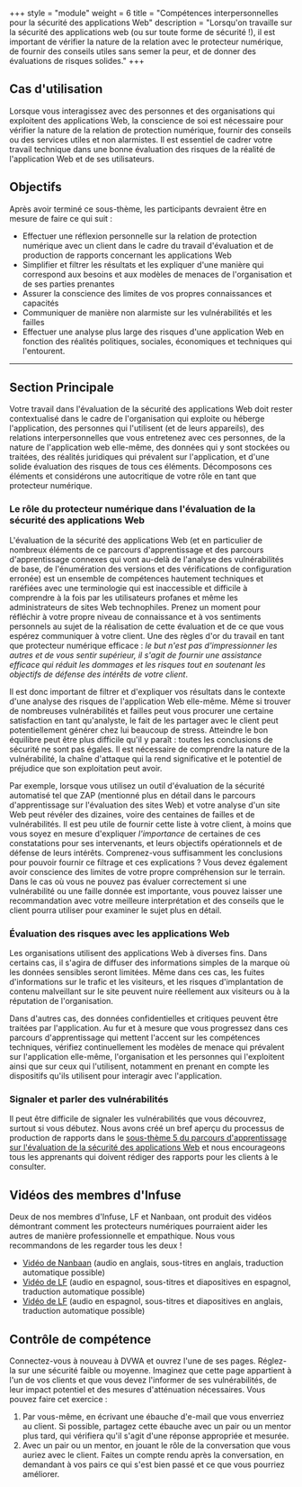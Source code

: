 +++
style = "module"
weight = 6
title = "Compétences interpersonnelles pour la sécurité des applications Web"
description = "Lorsqu'on travaille sur la sécurité des applications web (ou sur toute forme de sécurité !), il est important de vérifier la nature de la relation avec le protecteur numérique, de fournir des conseils utiles sans semer la peur, et de donner des évaluations de risques solides."
+++

## Cas d'utilisation

Lorsque vous interagissez avec des personnes et des organisations qui exploitent des applications Web, la conscience de soi est nécessaire pour vérifier la nature de la relation de protection numérique, fournir des conseils ou des services utiles et non alarmistes. Il est essentiel de cadrer votre travail technique dans une bonne évaluation des risques de la réalité de l'application Web et de ses utilisateurs.

## Objectifs

Après avoir terminé ce sous-thème, les participants devraient être en mesure de faire ce qui suit :

- Effectuer une réflexion personnelle sur la relation de protection numérique avec un client dans le cadre du travail d'évaluation et de production de rapports concernant les applications Web
- Simplifier et filtrer les résultats et les expliquer d'une manière qui correspond aux besoins et aux modèles de menaces de l'organisation et de ses parties prenantes
- Assurer la conscience des limites de vos propres connaissances et capacités
- Communiquer de manière non alarmiste sur les vulnérabilités et les failles
- Effectuer une analyse plus large des risques d'une application Web en fonction des réalités politiques, sociales, économiques et techniques qui l'entourent.

---
## Section Principale

Votre travail dans l'évaluation de la sécurité des applications Web doit rester contextualisé dans le cadre de l'organisation qui exploite ou héberge l'application, des personnes qui l'utilisent (et de leurs appareils), des relations interpersonnelles que vous entretenez avec ces personnes, de la nature de l'application web elle-même, des données qui y sont stockées ou traitées, des réalités juridiques qui prévalent sur l'application, et d'une solide évaluation des risques de tous ces éléments. Décomposons ces éléments et considérons une autocritique de votre rôle en tant que protecteur numérique.

### Le rôle du protecteur numérique dans l'évaluation de la sécurité des applications Web

L'évaluation de la sécurité des applications Web (et en particulier de nombreux éléments de ce parcours d'apprentissage et des parcours d'apprentissage connexes qui vont au-delà de l'analyse des vulnérabilités de base, de l'énumération des versions et des vérifications de configuration erronée) est un ensemble de compétences hautement techniques et raréfiées avec une terminologie qui est inaccessible et difficile à comprendre à la fois par les utilisateurs profanes et même les administrateurs de sites Web technophiles. Prenez un moment pour réfléchir à votre propre niveau de connaissance et à vos sentiments personnels au sujet de la réalisation de cette évaluation et de ce que vous espérez communiquer à votre client. Une des règles d'or du travail en tant que protecteur numérique efficace : _le but n'est pas d'impressionner les autres et de vous sentir supérieur, il s'agit de fournir une assistance efficace qui réduit les dommages et les risques tout en soutenant les objectifs de défense des intérêts de votre client_.

Il est donc important de filtrer et d'expliquer vos résultats dans le contexte d'une analyse des risques de l'application Web elle-même. Même si trouver de nombreuses vulnérabilités et failles peut vous procurer une certaine satisfaction en tant qu'analyste, le fait de les partager avec le client peut potentiellement générer chez lui beaucoup de stress. Atteindre le bon équilibre peut être plus difficile qu'il y paraît : toutes les conclusions de sécurité ne sont pas égales. Il est nécessaire de comprendre la nature de la vulnérabilité, la chaîne d'attaque qui la rend significative et le potentiel de préjudice que son exploitation peut avoir.

Par exemple, lorsque vous utilisez un outil d'évaluation de la sécurité automatisé tel que ZAP (mentionné plus en détail dans le parcours d'apprentissage sur l'évaluation des sites Web) et votre analyse d'un site Web peut révéler des dizaines, voire des centaines de failles et de vulnérabilités. Il est peu utile de fournir cette liste à votre client, à moins que vous soyez en mesure d'expliquer _l'importance_ de certaines de ces constatations pour ses intervenants, et leurs objectifs opérationnels et de défense de leurs intérêts. Comprenez-vous suffisamment les conclusions pour pouvoir fournir ce filtrage et ces explications ? Vous devez également avoir conscience des limites de votre propre compréhension sur le terrain. Dans le cas où vous ne pouvez pas évaluer correctement si une vulnérabilité ou une faille donnée est importante, vous pouvez laisser une recommandation avec votre meilleure interprétation et des conseils que le client pourra utiliser pour examiner le sujet plus en détail.

### Évaluation des risques avec les applications Web

Les organisations utilisent des applications Web à diverses fins. Dans certains cas, il s'agira de diffuser des informations simples de la marque où les données sensibles seront limitées. Même dans ces cas, les fuites d'informations sur le trafic et les visiteurs, et les risques d'implantation de contenu malveillant sur le site peuvent nuire réellement aux visiteurs ou à la réputation de l'organisation.

Dans d'autres cas, des données confidentielles et critiques peuvent être traitées par l'application. Au fur et à mesure que vous progressez dans ces parcours d'apprentissage qui mettent l'accent sur les compétences techniques, vérifiez continuellement les modèles de menace qui prévalent sur l'application elle-même, l'organisation et les personnes qui l'exploitent ainsi que sur ceux qui l'utilisent, notamment en prenant en compte les dispositifs qu'ils utilisent pour interagir avec l'application.

### Signaler et parler des vulnérabilités

Il peut être difficile de signaler les vulnérabilités que vous découvrez, surtout si vous débutez. Nous avons créé un bref aperçu du processus de production de rapports dans le [sous-thème 5 du parcours d'apprentissage sur l'évaluation de la sécurité des applications Web](https://docs.google.com/document/d/19v34droskAFgkp_qqcwiQLpc1hI1W-FjzHNV2QRBsaA/edit#heading=h.3b8ncrmhhmwt) et nous encourageons tous les apprenants qui doivent rédiger des rapports pour les clients à le consulter.

## Vidéos des membres d'Infuse

Deux de nos membres d'Infuse, LF et Nanbaan, ont produit des vidéos démontrant comment les protecteurs numériques pourraient aider les autres de manière professionnelle et empathique. Nous vous recommandons de les regarder tous les deux !

* [Vidéo de Nanbaan](https://www.youtube.com/watch?v=oSR_EL-6qAQ) (audio en anglais, sous-titres en anglais, traduction automatique possible)
* [Vidéo de LF](https://www.youtube.com/watch?v=SbALgt0oZIo) (audio en espagnol, sous-titres et diapositives en espagnol, traduction automatique possible)
* [Vidéo de LF](https://www.youtube.com/watch?v=ouKS7s4GAPs) (audio en espagnol, sous-titres et diapositives en anglais, traduction automatique possible)


## Contrôle de compétence

Connectez-vous à nouveau à DVWA et ouvrez l'une de ses pages. Réglez-la sur une sécurité faible ou moyenne. Imaginez que cette page appartient à l'un de vos clients et que vous devez l'informer de ses vulnérabilités, de leur impact potentiel et des mesures d'atténuation nécessaires. Vous pouvez faire cet exercice :

1. Par vous-même, en écrivant une ébauche d'e-mail que vous enverriez au client. Si possible, partagez cette ébauche avec un pair ou un mentor plus tard, qui vérifiera qu'il s'agit d'une réponse appropriée et mesurée.
2. Avec un pair ou un mentor, en jouant le rôle de la conversation que vous auriez avec le client. Faites un compte rendu après la conversation, en demandant à vos pairs ce qui s'est bien passé et ce que vous pourriez améliorer.